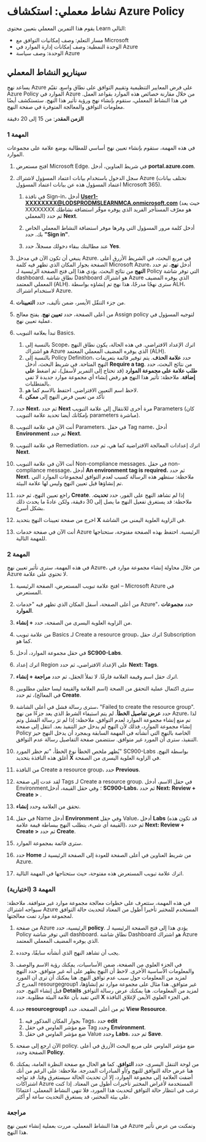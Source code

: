 <!---
---
تمرين عملي: العنوان: "استكشاف نهج Azure" مسار التعلم/الوحدة النمطية/الوحدة: "مسار التعلم: وصف قدرات توافق Microsoft؛ الوحدة النمطية 6: وصف قدرات إدارة الموارد في Azure؛ الوحدة 2: وصف نهج Azure'
---
--->

# نشاط معملي: استكشاف Azure Policy

يقوم هذا التمرين المعملي بتعيين محتوى Learn التالي:

- مسار التعلم: وصف إمكانيات التوافق مع Microsoft
- الوحدة النمطية: وصف إمكانات إدارة الموارد في Azure
- الوحدة: وصف سياسة Azure

## سيناريو النشاط المعملي

يساعد نهج Azure على فرض المعايير التنظيمية وتقييم التوافق على نطاق واسع. تقيّم Azure Policy الموارد في Azure من خلال مقارنة خصائص هذه الموارد بقواعد العمل. في هذا النشاط المعملي، ستقوم بإنشاء نهج ورؤية تأثير هذا النهج.  ستستكشف أيضًا معلومات التوافق والمعالجة المتوفرة في صفحة النهج.

**الزمن المقدر**: من 15 إلى 20 دقيقة

### المهمة 1

في هذه المهمة، ستقوم بإنشاء تعيين نهج أساسي للمطالبة بوضع علامة على مجموعات الموارد.
1.  افتح مستعرض Microsoft Edge. في شريط العناوين، أدخل **portal.azure.com**.

1. سجل الدخول باستخدام بيانات اعتماد المسؤول لاشتراك Azure (تختلف بيانات اعتماد المسؤول هذه عن بيانات اعتماد المسؤول Microsoft 365).
    1. في نافذة Sign-in، أدخل **User1-XXXXXXXX@LODSPRODMSLEARNMCA.onmicrosoft.com** (حيث يعد XXXXXXXX هو معرّف المستأجر الفريد الذي يوفره موفّر استضافة نشاطك المعملي) ثم حدد **Next**.

    1. أدخل كلمة مرور المسؤول التي وفرها موفر استضافة النشاط المعملي الخاص بك. حدد **"Sign in"**.
    1. عند مطالبتك ببقاء دخولك مسجلاً، حدد **Yes**.

1. ينبغي أن تكون الآن في مدخل Azure.  في مربع البحث، في الشريط الأزرق أعلى الصفحة بجوار المكان الذي تظهر فيه كلمة Microsoft Azure، أدخل **نهج**، ثم حدد **النهج** من نتائج البحث. يؤدي هذا إلى فتح الصفحة الرئيسية لـ Policy التي توفر شاشة dashboard.  نطاق شاشة Dashboard هو اشتراك Azure الذي يوفره المضيف المعملي المعتمد (ALH). سترى نهجًا مدرجًا، هذا نهج تم إنشاؤه بواسطة ALH، لاستخدام اشتراك Azure.

1. من جزء التنقّل الأيسر، ضمن تأليف، حدد **التعيينات**.

1. من أعلى الصفحة، حدد **تعيين نهج**. يفتح معالج Assign policy لتوجيه المسؤول في عملية تعيين نهج.

1. تبدأ بعلامة التبويب Basics.
    1. بالنسبة إلى Scope، اترك الإعداد الافتراضي. في هذه الحالة، يكون نطاق النهج هو اشتراك Azure الذي يوفره المضيف المعملي المعتمد (ALH).
    1. بالنسبة إلى Policy Definition، حدد **علامة الحذف**.  يتم توفير قائمة بتعريفات النهج المتاحة.  في شريط البحث، أدخل **Require a tag**. من نتائج البحث، حدد **طلب علامة على مجموعة الموارد** (قد تحتاج إلى التمرير لأسفل)، ثم اضغط **على إضافة**.  ملاحظة: تأثير هذا النهج هو رفض إنشاء أي مجموعة موارد جديدة لا تفي بالمتطلبات.  
    1. لاحظ اسم التعيين الافتراضي.  احتفظ بالاسم كما هو.
    1. تأكد من تعيين فرض النهج إلى **ممكن**

1. حدد **Next**، ثم حدد **Next** مرة أخرى للانتقال إلى علامة التبويب Parameters (كان بإمكانك أيضا تحديد علامة التبويب parameters مباشرة).

1. أنت الآن في علامة التبويب Parameters.  في حقل Tag name، أدخل **Environment** ثم حدد **Next**.

1. في علامة التبويب Remediation، اترك إعدادات المعالجة الافتراضية كما هي، ثم حدد **Next**.

1. أنت الآن في علامة التبويب Non-compliance messages.  في حقل non-compliance message، أدخل **An environment tag is required**، ثم حدد **Next**. ملاحظة: ستظهر هذه الرسالة كسبب لعدم التوافق لمجموعات الموارد التي تم إنشاؤها قبل تعيين النهج وليس لها علامة البيئة.

1. راجع تعيين النهج، ثم حدد **Create**.  إذا لم تشاهد النهج على الفور، حدد **تحديث**. ملاحظة: قد يستغرق تفعيل النهج ما يصل إلى 30 دقيقة، ولكن عادةً ما يحدث ذلك بشكل أسرع.

1. اخرج من صفحة تعيينات النهج بتحديد **X** في الزاوية العلوية اليمنى من الشاشة.

1. أنت الآن في صفحة خدمات Azure الرئيسية.  احتفظ بهذه الصفحة مفتوحة، ستحتاجها للمهمة التالية.

### المهمة 2

في هذه المهمة، سترى تأثير تعيين نهج Azure، من خلال محاولة إنشاء مجموعة موارد في Azure لا تحتوي على علامة.

1. افتح علامة تبويب المستعرض، الصفحة الرئيسية – Microsoft Azure في المستعرض.

1. من أعلى الصفحة، أسفل المكان الذي تظهر فيه "خدمات Azure"، حدد **مجموعات الموارد**.

1. من الزاوية العلوية اليسرى من الصفحة، حدد **+ إنشاء**.

1. من علامة تبويب Basics لـ Create a resource group، اترك حقل Subscription كما هو.

1. في حقل مجموعة الموارد، أدخل **SC900-Labs**.

1. اترك إعداد Region على الإعداد الافتراضي، ثم حدد **Next: Tags**.

1. اترك حقل اسم وقيمة العلامة فارغًا.  لا تملأ الحقل، ثم حدد **مراجعة + إنشاء**.

1. سترى اكتمال عملية التحقق من الصحة (اسم العلامة والقيمة ليسا حقلين مطلوبين في المعالج)، ثم حدد **Create**.

1. سترى رسالة فشل في أعلى الشاشة، "Failed to create the resource group". حدد **عرض تفاصيل الخطأ**. لم يتم استيفاء الشرط الذي يعد جزءًا من نهج Azure، لذا تم منع إنشاء مجموعة الموارد لعدم التوافق. ملاحظة: إذا لم ترَ رسالة الفشل وتم إنشاء مجموعة الموارد، فذلك لأن النهج لم يدخل حيز التنفيذ بعد.  انتقل إلى صفحة Policy الخاصة بالنهج التي أنشأته في المهمة السابقة وبمجرد أن يدخل النهج حيز التنفيذ، سترى أن المورد غير متوافق.  ستتضمن صفحة التفاصيل رسالة عدم التوافق.

1. يُظهر ملخص الخطأ نوع الخطأ، "تم حظر المورد" SC900-Labs بواسطة النهج.  أغلق هذه النافذة بتحديد **X** في الزاوية العلوية اليسرى من الصفحة.

1. من النافذة Create a resource group، حدد **Previous**.

1. لقد عدت إلى صفحة Tags لـ Create a resource group.  في حقل الاسم، أدخل Environment؛ وفي حقل القيمة، أدخل **SC900-Labs**، ثم حدد **Next: Review + Create >** .

1. تحقق من العلامة وحدد **إنشاء**.

1. في حقل Name أدخل **Environment** وفي حقل Value، أدخل **Labs** (قد تكون هذه القيمة أي شيء، يتطلب النهج ببساطة قيمة علامة)، ثم حدد **Next: Review + Create >** ثم حدد **Create**.

1. سترى قائمة بمجموعة الموارد.  

1. حدد **Home** من شريط العناوين في أعلى الصفحة للعودة إلى الصفحة الرئيسية لـ Azure.

1. اترك علامة تبويب المستعرض هذه مفتوحة، حيث ستحتاجها في المهمة التالية.

### المهمة 3 (اختيارية)

في هذه المهمة، ستتعرف على خطوات معالجة مجموعة موارد غير متوافقة. ملاحظة: سيواجه اشتراك Azure المستخدم للمختبر تأخيرا أطول من المعتاد لتحديث حالة التوافق لمجموعة موارد تمت معالجتها.

1. من صفحة Azure الرئيسية، حدد **policy**. يؤدي هذا إلى فتح الصفحة الرئيسية لـ Policy التي توفر شاشة dashboard.  نطاق شاشة Dashboard هو اشتراك Azure الذي يوفره المضيف المعملي المعتمد.  

1. يجب أن تشاهد النهج الذي أنشأته سابقًا، وحدده.

1. في الجزء العلوي من الصفحة، ضمن الأساسيات، يمكنك رؤية الاسم والوصف والمعلومات الأساسية الأخرى.  لاحظ أن النهج يظهر على أنه غير متوافق.  حدد النهج لمزيد من المعلومات حول سبب عدم توافق النهج. هنا يمكنك أن ترى أن المورد المدرج كـ resourgegroup1 غير متوافق.  هذا مثال على مجموعة موارد تم إنشاؤها، قبل إنشاء النهج. حدد **Details** لمزيد من المعلومات.  هنا يمكنك عرض رسالة التوافق التي تفيد بأن علامة البيئة مطلوبة.  حدد **X** في الجزء العلوي الأيمن لإغلاق النافذة.

1. حدد **resourcegroup1** ثم من أعلى الصفحة، حدد **View Resource**.
    1. بجوار المكان المذكور فيه Tags، حدد **edit**
    1. ضع مؤشر الماوس في حقل Tag وحدد **Environment**.
    1. ضع مؤشر الماوس في حقل Value وحدد **Labs**، ثم حدد **Save**.

1. الآن ارجع إلى صفحة policy.  ضع مؤشر الماوس على مربع البحث الأزرق في أعلى الصفحة وحدد **Policy**.

1. من لوحة التنقل اليسرى، حدد **التوافق**.  كما هو الحال مع صفحة النظرة العامة، يمكنك هنا عرض حالة التوافق للنهج و/أو المبادرات المدرجة.  ملاحظة: على الرغم من أنك أضفت العلامة إلى مجموعة الموارد، إلا أن تحديث الحالة سيستغرق وقتا.  قد تواجه اشتراكات Azure المستخدمة لأغراض المختبر تأخيرات أطول من المعتاد. إذا كنت ترغب في انتظار حالة التوافق لتحديث هذا المورد، فلا تنهي النشاط المعملي. اعتمادًا على بيئة المختبر، قد يستغرق التحديث ساعة أو أكثر.  

### مراجعة

في هذا النشاط المعملي، مررت بعملية إنشاء تعيين نهج Azure وتمكنت من عرض تأثير هذا النهج.

